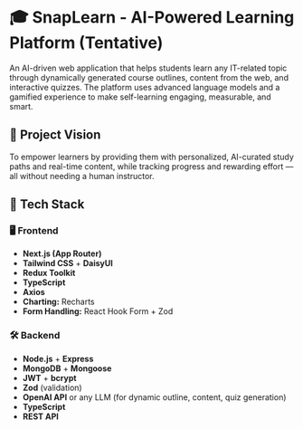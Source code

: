 # 🎓 SnapLearn - AI-Powered Learning Platform (Tentative)

An AI-driven web application that helps students learn any IT-related topic through dynamically generated course outlines, content from the web, and interactive quizzes. The platform uses advanced language models and a gamified experience to make self-learning engaging, measurable, and smart.

## 🧠 Project Vision

To empower learners by providing them with personalized, AI-curated study paths and real-time content, while tracking progress and rewarding effort — all without needing a human instructor.

## 🚀 Tech Stack

### 🖥️ Frontend

- **Next.js (App Router)**
- **Tailwind CSS** + **DaisyUI**
- **Redux Toolkit**
- **TypeScript**
- **Axios**
- **Charting:** Recharts
- **Form Handling:** React Hook Form + Zod

### 🛠 Backend

- **Node.js** + **Express**
- **MongoDB** + **Mongoose**
- **JWT** + **bcrypt**
- **Zod** (validation)
- **OpenAI API** or any LLM (for dynamic outline, content, quiz generation)
- **TypeScript**
- **REST API**
